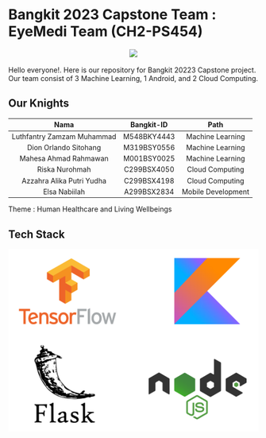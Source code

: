 # Bangkit 2023 Capstone Team : EyeMedi Team (CH2-PS454)
<p align="center">
  <img width="240" src="https://github.com/EyeMedi-Bangkit2023/EyeMedi-Mobile-Development/blob/main/logo.jpg">
</p>
Hello everyone!. Here is our repository for Bangkit 20223 Capstone project. Our team consist of 3 Machine Learning, 1 Android, and 2 Cloud Computing.
 

## Our Knights

|          Nama         | Bangkit-ID |       Path       |
|:---------------------:|:----------:|:----------------:|
|  Luthfantry Zamzam Muhammad  |  M548BKY4443  | Machine Learning |
|  Dion Orlando Sitohang  |  M319BSY0556  | Machine Learning |
|   Mahesa Ahmad Rahmawan    |  M001BSY0025  |  Machine Learning |
|  Riska Nurohmah  |  C299BSX4050  |  Cloud Computing |
|    Azzahra Alika Putri Yudha      |  C299BSX4198  |      Cloud Computing     |
|   Elsa Nabiilah      |   A299BSX2834  |      Mobile Development    |

Theme : Human Healthcare and Living Wellbeings

## Tech Stack
![stack](https://github.com/EyeMedi-Bangkit2023/.github/blob/main/techstack.png)

